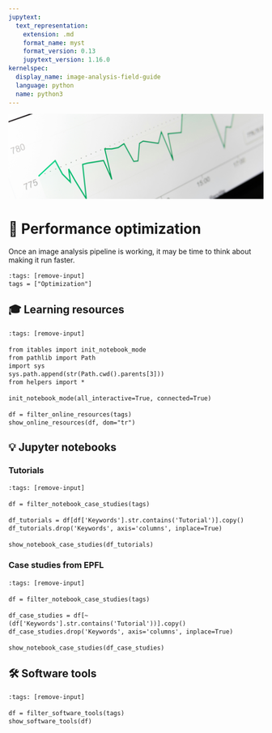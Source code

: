 ```yaml
---
jupytext:
  text_representation:
    extension: .md
    format_name: myst
    format_version: 0.13
    jupytext_version: 1.16.0
kernelspec:
  display_name: image-analysis-field-guide
  language: python
  name: python3
---
```

![performance](../../../../images/performance_lg.png)

# 🔋 Performance optimization

Once an image analysis pipeline is working, it may be time to think about  making it run faster.

```{code-cell} ipython3
:tags: [remove-input]
tags = ["Optimization"]
```

## 🎓 Learning resources

```{code-cell} ipython3
:tags: [remove-input]

from itables import init_notebook_mode
from pathlib import Path
import sys
sys.path.append(str(Path.cwd().parents[3]))
from helpers import *

init_notebook_mode(all_interactive=True, connected=True)

df = filter_online_resources(tags)
show_online_resources(df, dom="tr")
```

## 💡 Jupyter notebooks

### Tutorials

```{code-cell} ipython3
:tags: [remove-input]

df = filter_notebook_case_studies(tags)

df_tutorials = df[df['Keywords'].str.contains('Tutorial')].copy()
df_tutorials.drop('Keywords', axis='columns', inplace=True)

show_notebook_case_studies(df_tutorials)
```

### Case studies from EPFL

```{code-cell} ipython3
:tags: [remove-input]

df = filter_notebook_case_studies(tags)

df_case_studies = df[~(df['Keywords'].str.contains('Tutorial'))].copy()
df_case_studies.drop('Keywords', axis='columns', inplace=True)

show_notebook_case_studies(df_case_studies)
```

## 🛠️ Software tools

```{code-cell} ipython3
:tags: [remove-input]

df = filter_software_tools(tags)
show_software_tools(df)
```